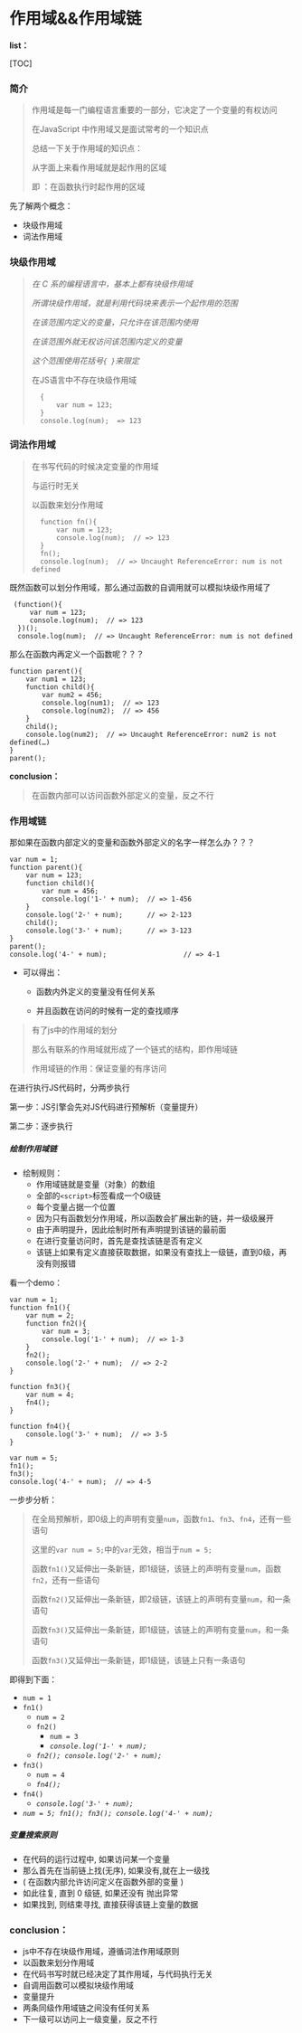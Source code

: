 # 作用域&&作用域链

**list：**

[TOC]

### 简介

> 作用域是每一门编程语言重要的一部分，它决定了一个变量的有权访问
> 
> 在JavaScript 中作用域又是面试常考的一个知识点
> 
> 总结一下关于作用域的知识点：
> 
> 从字面上来看作用域就是起作用的区域
> 
> 即 ：在函数执行时起作用的区域

先了解两个概念：

*   块级作用域
*   词法作用域

### 块级作用域

> *在 C 系的编程语言中，基本上都有块级作用域*
> 
> *所谓块级作用域，就是利用代码块来表示一个起作用的范围*
> 
> *在该范围内定义的变量，只允许在该范围内使用*
> 
> *在该范围外就无权访问该范围内定义的变量*
> 
> *这个范围使用花括号`{ }`来限定*
>    
> 在JS语言中不存在块级作用域
> 
>       {
>           var num = 123;
>       }
>       console.log(num);  => 123 

### 词法作用域


> 在书写代码的时候决定变量的作用域
> 
> 与运行时无关
> 
> 以函数来划分作用域
> 
>       function fn(){
>           var num = 123;
>           console.log(num);  // => 123
>       }
>       fn();
>       console.log(num);  // => Uncaught ReferenceError: num is not defined

既然函数可以划分作用域，那么通过函数的自调用就可以模拟块级作用域了

     (function(){
         var num = 123;
         console.log(num);  // => 123
      })();
      console.log(num);  // => Uncaught ReferenceError: num is not defined

那么在函数内再定义一个函数呢？？？

    function parent(){
        var num1 = 123;
        function child(){
            var num2 = 456;
            console.log(num1);  // => 123
            console.log(num2);  // => 456
        }
        child();
        console.log(num2);  // => Uncaught ReferenceError: num2 is not defined(…)
    }
    parent();

**conclusion：**

> 在函数内部可以访问函数外部定义的变量，反之不行

### 作用域链

那如果在函数内部定义的变量和函数外部定义的名字一样怎么办？？？

    var num = 1;
    function parent(){
        var num = 123;
        function child(){
            var num = 456;
            console.log('1-' + num);  // => 1-456
        }
        console.log('2-' + num);      // => 2-123
        child();
        console.log('3-' + num);      // => 3-123
    }
    parent();
    console.log('4-' + num);                   // => 4-1

*   可以得出：

    -   函数内外定义的变量没有任何关系

    -   并且函数在访问的时候有一定的查找顺序

> 有了js中的作用域的划分
> 
> 那么有联系的作用域就形成了一个链式的结构，即作用域链
> 
> 作用域链的作用：保证变量的有序访问

在进行执行JS代码时，分两步执行

第一步：JS引擎会先对JS代码进行预解析（变量提升）

第二步：逐步执行

##### 绘制作用域链

*   绘制规则：
    -   作用域链就是变量（对象）的数组
    -   全部的`<script>`标签看成一个0级链
    -   每个变量占据一个位置
    -   因为只有函数划分作用域，所以函数会扩展出新的链，并一级级展开
    -   由于声明提升，因此绘制时所有声明提到该链的最前面
    -   在进行变量访问时，首先是查找该链是否有定义
    -   该链上如果有定义直接获取数据，如果没有查找上一级链，直到0级，再没有则报错

看一个demo：

    var num = 1;
    function fn1(){
        var num = 2;
        function fn2(){
            var num = 3;
            console.log('1-' + num);  // => 1-3
        }
        fn2();
        console.log('2-' + num);  // => 2-2
    }

    function fn3(){
        var num = 4;
        fn4();
    }

    function fn4(){
        console.log('3-' + num);  // => 3-5
    }

    var num = 5;
    fn1();
    fn3();
    console.log('4-' + num);  // => 4-5

一步步分析：

> 在全局预解析，即0级上的声明有变量`num`，函数`fn1`、`fn3`、`fn4`，还有一些语句
> 
> 这里的`var num = 5;`中的`var`无效，相当于`num = 5;`
> 
> 函数`fn1()`又延伸出一条新链，即1级链，该链上的声明有变量`num`，函数`fn2`，还有一些语句
> 
> 函数`fn2()`又延伸出一条新链，即2级链，该链上的声明有变量`num`，和一条语句
> 
> 函数`fn3()`又延伸出一条新链，即1级链，该链上的声明有变量`num`，和一条语句
> 
> 函数`fn3()`又延伸出一条新链，即1级链，该链上只有一条语句

即得到下面：

*   `num = 1`
*   `fn1()`
    -   `num = 2`
    -   `fn2()`
        +   `num = 3`
        +   *`console.log('1-' + num);`*
    -   *`fn2(); console.log('2-' + num); `*
*   `fn3()`
    -   `num = 4`
    -   *`fn4();`*
*   `fn4()`
    -   *`console.log('3-' + num);`*
*   *`num = 5; fn1(); fn3(); console.log('4-' + num);`*


##### 变量搜索原则

*   在代码的运行过程中, 如果访问某一个变量
*   那么首先在当前链上找(无序), 如果没有,就在上一级找
*   ( 在函数内部允许访问定义在函数外部的变量 )
*   如此往复, 直到 0 级链, 如果还没有 抛出异常
*   如果找到, 则结束寻找, 直接获得该链上变量的数据

### conclusion：

*   js中不存在块级作用域，遵循词法作用域原则
*   以函数来划分作用域
*   在代码书写时就已经决定了其作用域，与代码执行无关
*   自调用函数可以模拟块级作用域
*   变量提升
*   两条同级作用域链之间没有任何关系
*   下一级可以访问上一级变量，反之不行